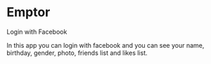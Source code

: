 # Emptor
Login with Facebook


In this app you can login with facebook and you can see your name, birthday, gender, photo, friends list and likes list.
